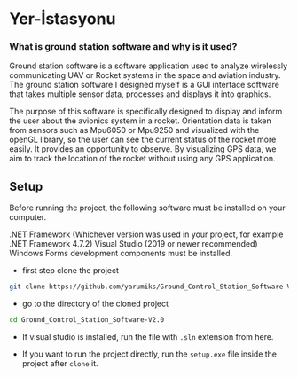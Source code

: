# Yer-İstasyonu

### What is ground station software and why is it used?
Ground station software is a software application used to analyze wirelessly communicating UAV or Rocket systems in the space and aviation industry. 
The ground station software I designed myself is a GUI interface software that takes multiple sensor data, processes and displays it into graphics.

The purpose of this software is specifically designed to display and inform the user about the avionics system in a rocket.
Orientation data is taken from sensors such as Mpu6050 or Mpu9250 and visualized with the openGL library, so the user can see the current status of the rocket more easily.
It provides an opportunity to observe. By visualizing GPS data, we aim to track the location of the rocket without using any GPS application.

## Setup
Before running the project, the following software must be installed on your computer.

.NET Framework (Whichever version was used in your project, for example .NET Framework 4.7.2)
Visual Studio (2019 or newer recommended)
Windows Forms development components must be installed.

* first step clone the project
```bash
git clone https://github.com/yarumiks/Ground_Control_Station_Software-V2.0.git
```
* go to the directory of the cloned project
```bash
cd Ground_Control_Station_Software-V2.0
```
* If visual studio is installed, run the file with `.sln` extension from here.

* If you want to run the project directly, run the `setup.exe` file inside the project after `clone` it.
